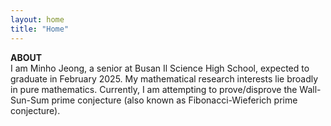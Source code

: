 ```yaml
---
layout: home
title: "Home"
---
```


<strong>ABOUT</strong><br>I am Minho Jeong, a senior at Busan Il Science High School</a>, expected to graduate in February 2025. My mathematical research interests lie broadly in pure mathematics. Currently, I am attempting to prove/disprove the Wall-Sun-Sum prime conjecture (also known as Fibonacci-Wieferich prime conjecture).
